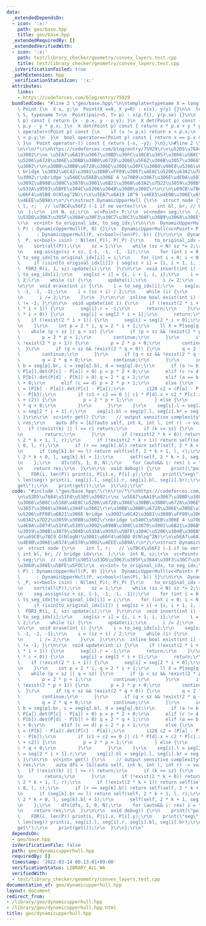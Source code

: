 ```yaml
---
data:
  _extendedDependsOn:
  - icon: ':x:'
    path: geo/base.hpp
    title: geo/base.hpp
  _extendedRequiredBy: []
  _extendedVerifiedWith:
  - icon: ':x:'
    path: test/library_checker/geometry/convex_layers.test.cpp
    title: test/library_checker/geometry/convex_layers.test.cpp
  _isVerificationFailed: true
  _pathExtension: hpp
  _verificationStatusIcon: ':x:'
  attributes:
    links:
    - https://codeforces.com/blog/entry/75929
  bundledCode: "#line 2 \"geo/base.hpp\"\n\ntemplate<typename X = long long>\nstruct\
    \ Point {\n  X x, y;\n  Point(X x=0, X y=0) : x(x), y(y) {}\n\n  template <typename\
    \ S, typename T>\n  Point(pair<S, T> p) : x(p.fi), y(p.se) {}\n\n  Point operator-(Point\
    \ p) const { return {x - p.x, y - p.y}; }\n  X det(Point p) const { return x *\
    \ p.y - y * p.x; }\n  X dot(Point p) const { return x * p.x + y * p.y; }\n  bool\
    \ operator<(Point p) const {\n    if (x != p.x) return x < p.x;\n    return y\
    \ < p.y;\n  }\n  bool operator==(Point p) const { return x == p.x && y == p.y;\
    \ }\n  Point operator-() const { return {-x, -y}; }\n};\n#line 2 \"geo/dynamicupperhull.hpp\"\
    \n\r\n/*\r\nhttps://codeforces.com/blog/entry/75929\r\n\u52D5\u7684\u51F8\u5305\
    \u3002\r\nx \u5EA7\u6A19\u3067\u30BD\u30FC\u30C8\u3057\u3066\u5B8C\u5168\u4E8C\
    \u5206\u6728\u306E\u30BB\u30B0\u6728\u306E\u5F62\u306B\u3057\u3066\u304A\u304F\
    \u3002\r\n\u30BB\u30B0\u6728\u306E\u30DE\u30FC\u30B8\u90E8\u5206\uFF08\u6B21\u306E\
    \ bridge \u3092\u6C42\u3081\u308B\uFF09\u3067\u4E8C\u5206\u63A2\u7D22\u3059\u308B\
    \u3002\r\nbridge \u540C\u58EB\u306E 4 \u70B9\u3067\u306E\u4E0A\u5074\u51F8\u5305\
    \u3092\u898B\u308C\u3070\u3001\u6B21\u306B\u63A2\u7D22\u3059\u308B\u3079\u304D\
    \u533A\u9593\u5BFE\u304C\u5206\u304B\u308B\u3002\r\n\r\n\u69CB\u7BC9 O(NlogN)\u3001\
    \u66F4\u65B0 O(Nlog^2N)\r\n\u5EA7\u6A19 10^9 \u4EE5\u4E0B\u306E\u6574\u6570\u3092\
    \u4EEE\u5B9A\r\n*/\r\nstruct DynamicUpperHull {\r\n  struct node {\r\n    int\
    \ l, r;   // \u7BC4\u56F2 (-1 if no vertex)\r\n    int bl, br; // bridge idx\r\
    \n  };\r\n  int N, sz;\r\n  vc<Point> P;\r\n  vc<node> seg;\r\n  // \u53D7\u3051\
    \u53D6\u3063\u305F\u30A4\u30F3\u30C7\u30C3\u30AF\u30B9\u3068\u306E\u5BFE\u5FDC\
    \r\n  vc<int> to_original_idx, to_seg_idx;\r\n\r\n  DynamicUpperHull(vc<Point>\
    \ P) : DynamicUpperHull(P, 0) {}\r\n  DynamicUpperHull(vc<Point> P, bool b)\r\n\
    \      : DynamicUpperHull(P, vc<bool>(len(P), b)) {}\r\n\r\n  DynamicUpperHull(vc<Point>\
    \ _P, vc<bool> isin) : N(len(_P)), P(_P) {\r\n    to_original_idx = argsort(P);\r\
    \n    sort(all(P));\r\n    sz = 1;\r\n    while (sz < N) sz *= 2;\r\n    to_seg_idx.resize(N);\r\
    \n    seg.assign(sz + sz, {-1, -1, -1, -1});\r\n    for (int i = 0; i < N; ++i)\
    \ to_seg_idx[to_original_idx[i]] = i;\r\n    for (int i = 0; i < N; ++i)\r\n \
    \     if (isin[to_original_idx[i]]) { seg[sz + i] = {i, i + 1, i, i}; }\r\n  \
    \  FOR3_R(i, 1, sz) update(i);\r\n  }\r\n\r\n  void insert(int i) {\r\n    i =\
    \ to_seg_idx[i];\r\n    seg[sz + i] = {i, i + 1, i, i};\r\n    i = (sz + i) /\
    \ 2;\r\n    while (i) {\r\n      update(i);\r\n      i /= 2;\r\n    }\r\n  }\r\
    \n\r\n  void erase(int i) {\r\n    i = to_seg_idx[i];\r\n    seg[sz + i] = {-1,\
    \ -1, -1, -1};\r\n    i = (sz + i) / 2;\r\n    while (i) {\r\n      update(i);\r\
    \n      i /= 2;\r\n    }\r\n  }\r\n\r\n  inline bool exist(int i) { return seg[i].r\
    \ != -1; }\r\n\r\n  void update(int i) {\r\n    if (!exist(2 * i + 0) && !exist(2\
    \ * i + 1)) {\r\n      seg[i].r = -1;\r\n      return;\r\n    }\r\n    if (!exist(2\
    \ * i + 0)) {\r\n      seg[i] = seg[2 * i + 1];\r\n      return;\r\n    }\r\n\
    \    if (!exist(2 * i + 1)) {\r\n      seg[i] = seg[2 * i + 0];\r\n      return;\r\
    \n    }\r\n    int p = 2 * i, q = 2 * i + 1;\r\n    ll X = P[seg[q].l].x;\r\n\
    \    while (p < sz || q < sz) {\r\n      if (p < sz && !exist(2 * p + 0)) {\r\n\
    \        p = 2 * p + 1;\r\n        continue;\r\n      }\r\n      if (p < sz &&\
    \ !exist(2 * p + 1)) {\r\n        p = 2 * p + 0;\r\n        continue;\r\n    \
    \  }\r\n      if (q < sz && !exist(2 * q + 0)) {\r\n        q = 2 * q + 1;\r\n\
    \        continue;\r\n      }\r\n      if (q < sz && !exist(2 * q + 1)) {\r\n\
    \        q = 2 * q + 0;\r\n        continue;\r\n      }\r\n      int a = seg[p].bl,\
    \ b = seg[p].br, c = seg[q].bl, d = seg[q].br;\r\n      if (a != b && (P[b] -\
    \ P[a]).det(P[c] - P[a]) > 0) p = p * 2 + 0;\r\n      elif (c != d && (P[c] -\
    \ P[b]).det(P[d] - P[b]) > 0) q = 2 * q + 1;\r\n      elif (a == b) q = 2 * q\
    \ + 0;\r\n      elif (c == d) p = 2 * p + 1;\r\n      else {\r\n        i128 c1\
    \ = (P[b] - P[a]).det(P[c] - P[a]);\r\n        i128 c2 = (P[a] - P[b]).det(P[d]\
    \ - P[b]);\r\n        if (c1 + c2 == 0 || c1 * P[d].x + c2 * P[c].x < X * (c1\
    \ + c2)) {\r\n          p = 2 * p + 1;\r\n        } else {\r\n          q = 2\
    \ * q + 0;\r\n        }\r\n      }\r\n    }\r\n    seg[i].l = seg[2 * i].l, seg[i].r\
    \ = seg[2 * i + 1].r;\r\n    seg[i].bl = seg[p].l, seg[i].br = seg[q].l;\r\n \
    \ }\r\n\r\n  vc<int> get() {\r\n    // output sensitive complexity\r\n    vc<int>\
    \ res;\r\n    auto dfs = [&](auto self, int k, int l, int r) -> void {\r\n   \
    \   if (!exist(k) || l >= r) return;\r\n      if (k >= sz) {\r\n        res.eb(seg[k].l);\r\
    \n        return;\r\n      }\r\n      if (!exist(2 * k + 0)) return self(self,\
    \ 2 * k + 1, l, r);\r\n      if (!exist(2 * k + 1)) return self(self, 2 * k +\
    \ 0, l, r);\r\n      if (r <= seg[k].bl) return self(self, 2 * k + 0, l, r);\r\
    \n      if (seg[k].br <= l) return self(self, 2 * k + 1, l, r);\r\n      self(self,\
    \ 2 * k + 0, l, seg[k].bl + 1);\r\n      self(self, 2 * k + 1, seg[k].br, r);\r\
    \n    };\r\n    dfs(dfs, 1, 0, N);\r\n    for (auto&& i: res) i = to_original_idx[i];\r\
    \n    return res;\r\n  }\r\n\r\n  void debug() {\r\n    print(\"points\");\r\n\
    \    FOR(i, len(P)) print(i, P[i].x, P[i].y);\r\n    print(\"seg\");\r\n    FOR(i,\
    \ len(seg)) print(i, seg[i].l, seg[i].r, seg[i].bl, seg[i].br);\r\n    print(\"\
    get\");\r\n    print(get());\r\n  }\r\n};\r\n"
  code: "#include \"geo/base.hpp\"\r\n\r\n/*\r\nhttps://codeforces.com/blog/entry/75929\r\
    \n\u52D5\u7684\u51F8\u5305\u3002\r\nx \u5EA7\u6A19\u3067\u30BD\u30FC\u30C8\u3057\
    \u3066\u5B8C\u5168\u4E8C\u5206\u6728\u306E\u30BB\u30B0\u6728\u306E\u5F62\u306B\
    \u3057\u3066\u304A\u304F\u3002\r\n\u30BB\u30B0\u6728\u306E\u30DE\u30FC\u30B8\u90E8\
    \u5206\uFF08\u6B21\u306E bridge \u3092\u6C42\u3081\u308B\uFF09\u3067\u4E8C\u5206\
    \u63A2\u7D22\u3059\u308B\u3002\r\nbridge \u540C\u58EB\u306E 4 \u70B9\u3067\u306E\
    \u4E0A\u5074\u51F8\u5305\u3092\u898B\u308C\u3070\u3001\u6B21\u306B\u63A2\u7D22\
    \u3059\u308B\u3079\u304D\u533A\u9593\u5BFE\u304C\u5206\u304B\u308B\u3002\r\n\r\
    \n\u69CB\u7BC9 O(NlogN)\u3001\u66F4\u65B0 O(Nlog^2N)\r\n\u5EA7\u6A19 10^9 \u4EE5\
    \u4E0B\u306E\u6574\u6570\u3092\u4EEE\u5B9A\r\n*/\r\nstruct DynamicUpperHull {\r\
    \n  struct node {\r\n    int l, r;   // \u7BC4\u56F2 (-1 if no vertex)\r\n   \
    \ int bl, br; // bridge idx\r\n  };\r\n  int N, sz;\r\n  vc<Point> P;\r\n  vc<node>\
    \ seg;\r\n  // \u53D7\u3051\u53D6\u3063\u305F\u30A4\u30F3\u30C7\u30C3\u30AF\u30B9\
    \u3068\u306E\u5BFE\u5FDC\r\n  vc<int> to_original_idx, to_seg_idx;\r\n\r\n  DynamicUpperHull(vc<Point>\
    \ P) : DynamicUpperHull(P, 0) {}\r\n  DynamicUpperHull(vc<Point> P, bool b)\r\n\
    \      : DynamicUpperHull(P, vc<bool>(len(P), b)) {}\r\n\r\n  DynamicUpperHull(vc<Point>\
    \ _P, vc<bool> isin) : N(len(_P)), P(_P) {\r\n    to_original_idx = argsort(P);\r\
    \n    sort(all(P));\r\n    sz = 1;\r\n    while (sz < N) sz *= 2;\r\n    to_seg_idx.resize(N);\r\
    \n    seg.assign(sz + sz, {-1, -1, -1, -1});\r\n    for (int i = 0; i < N; ++i)\
    \ to_seg_idx[to_original_idx[i]] = i;\r\n    for (int i = 0; i < N; ++i)\r\n \
    \     if (isin[to_original_idx[i]]) { seg[sz + i] = {i, i + 1, i, i}; }\r\n  \
    \  FOR3_R(i, 1, sz) update(i);\r\n  }\r\n\r\n  void insert(int i) {\r\n    i =\
    \ to_seg_idx[i];\r\n    seg[sz + i] = {i, i + 1, i, i};\r\n    i = (sz + i) /\
    \ 2;\r\n    while (i) {\r\n      update(i);\r\n      i /= 2;\r\n    }\r\n  }\r\
    \n\r\n  void erase(int i) {\r\n    i = to_seg_idx[i];\r\n    seg[sz + i] = {-1,\
    \ -1, -1, -1};\r\n    i = (sz + i) / 2;\r\n    while (i) {\r\n      update(i);\r\
    \n      i /= 2;\r\n    }\r\n  }\r\n\r\n  inline bool exist(int i) { return seg[i].r\
    \ != -1; }\r\n\r\n  void update(int i) {\r\n    if (!exist(2 * i + 0) && !exist(2\
    \ * i + 1)) {\r\n      seg[i].r = -1;\r\n      return;\r\n    }\r\n    if (!exist(2\
    \ * i + 0)) {\r\n      seg[i] = seg[2 * i + 1];\r\n      return;\r\n    }\r\n\
    \    if (!exist(2 * i + 1)) {\r\n      seg[i] = seg[2 * i + 0];\r\n      return;\r\
    \n    }\r\n    int p = 2 * i, q = 2 * i + 1;\r\n    ll X = P[seg[q].l].x;\r\n\
    \    while (p < sz || q < sz) {\r\n      if (p < sz && !exist(2 * p + 0)) {\r\n\
    \        p = 2 * p + 1;\r\n        continue;\r\n      }\r\n      if (p < sz &&\
    \ !exist(2 * p + 1)) {\r\n        p = 2 * p + 0;\r\n        continue;\r\n    \
    \  }\r\n      if (q < sz && !exist(2 * q + 0)) {\r\n        q = 2 * q + 1;\r\n\
    \        continue;\r\n      }\r\n      if (q < sz && !exist(2 * q + 1)) {\r\n\
    \        q = 2 * q + 0;\r\n        continue;\r\n      }\r\n      int a = seg[p].bl,\
    \ b = seg[p].br, c = seg[q].bl, d = seg[q].br;\r\n      if (a != b && (P[b] -\
    \ P[a]).det(P[c] - P[a]) > 0) p = p * 2 + 0;\r\n      elif (c != d && (P[c] -\
    \ P[b]).det(P[d] - P[b]) > 0) q = 2 * q + 1;\r\n      elif (a == b) q = 2 * q\
    \ + 0;\r\n      elif (c == d) p = 2 * p + 1;\r\n      else {\r\n        i128 c1\
    \ = (P[b] - P[a]).det(P[c] - P[a]);\r\n        i128 c2 = (P[a] - P[b]).det(P[d]\
    \ - P[b]);\r\n        if (c1 + c2 == 0 || c1 * P[d].x + c2 * P[c].x < X * (c1\
    \ + c2)) {\r\n          p = 2 * p + 1;\r\n        } else {\r\n          q = 2\
    \ * q + 0;\r\n        }\r\n      }\r\n    }\r\n    seg[i].l = seg[2 * i].l, seg[i].r\
    \ = seg[2 * i + 1].r;\r\n    seg[i].bl = seg[p].l, seg[i].br = seg[q].l;\r\n \
    \ }\r\n\r\n  vc<int> get() {\r\n    // output sensitive complexity\r\n    vc<int>\
    \ res;\r\n    auto dfs = [&](auto self, int k, int l, int r) -> void {\r\n   \
    \   if (!exist(k) || l >= r) return;\r\n      if (k >= sz) {\r\n        res.eb(seg[k].l);\r\
    \n        return;\r\n      }\r\n      if (!exist(2 * k + 0)) return self(self,\
    \ 2 * k + 1, l, r);\r\n      if (!exist(2 * k + 1)) return self(self, 2 * k +\
    \ 0, l, r);\r\n      if (r <= seg[k].bl) return self(self, 2 * k + 0, l, r);\r\
    \n      if (seg[k].br <= l) return self(self, 2 * k + 1, l, r);\r\n      self(self,\
    \ 2 * k + 0, l, seg[k].bl + 1);\r\n      self(self, 2 * k + 1, seg[k].br, r);\r\
    \n    };\r\n    dfs(dfs, 1, 0, N);\r\n    for (auto&& i: res) i = to_original_idx[i];\r\
    \n    return res;\r\n  }\r\n\r\n  void debug() {\r\n    print(\"points\");\r\n\
    \    FOR(i, len(P)) print(i, P[i].x, P[i].y);\r\n    print(\"seg\");\r\n    FOR(i,\
    \ len(seg)) print(i, seg[i].l, seg[i].r, seg[i].bl, seg[i].br);\r\n    print(\"\
    get\");\r\n    print(get());\r\n  }\r\n};\r\n"
  dependsOn:
  - geo/base.hpp
  isVerificationFile: false
  path: geo/dynamicupperhull.hpp
  requiredBy: []
  timestamp: '2022-03-14 00:13:01+09:00'
  verificationStatus: LIBRARY_ALL_WA
  verifiedWith:
  - test/library_checker/geometry/convex_layers.test.cpp
documentation_of: geo/dynamicupperhull.hpp
layout: document
redirect_from:
- /library/geo/dynamicupperhull.hpp
- /library/geo/dynamicupperhull.hpp.html
title: geo/dynamicupperhull.hpp
---
```

